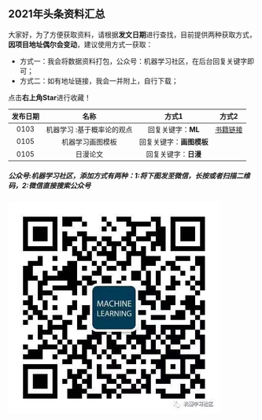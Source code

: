 ## 2021年头条资料汇总

大家好，为了方便获取资料，请根据**发文日期**进行查找，目前提供两种获取方式，**因项目地址偶尔会变动**，建议使用方式一获取：
- 方式一：我会将数据资料打包，公众号：机器学习社区，在后台回复关键字即可；
- 方式二：如有地址链接，我会一并附上，自行下载；

点击**右上角Star**进行收藏！

| 发布日期 |名称|方式1 |方式2|
| :---------:|:-----------:|:-----------:|:-----------:|
| 0103 |机器学习 :基于概率论的观点|回复关键字：**ML** |[书籍链接](https://github.com/probml/pml-book/releases/download/2020-12-28/pml1-2020-12-28.pdf)|
| 0105 | 机器学习画图模板 |回复关键字：**画图模板**  ||
| 0105 | 日漫论文 | 回复关键字：**日漫**  ||

##### 公众号:**机器学习社区**，添加方式有两种：1:将下图发至微信，长按或者扫描二维码，2:微信直接搜索公众号
![机器学习社区](/2021/pic/WechatIMG14.jpeg)

